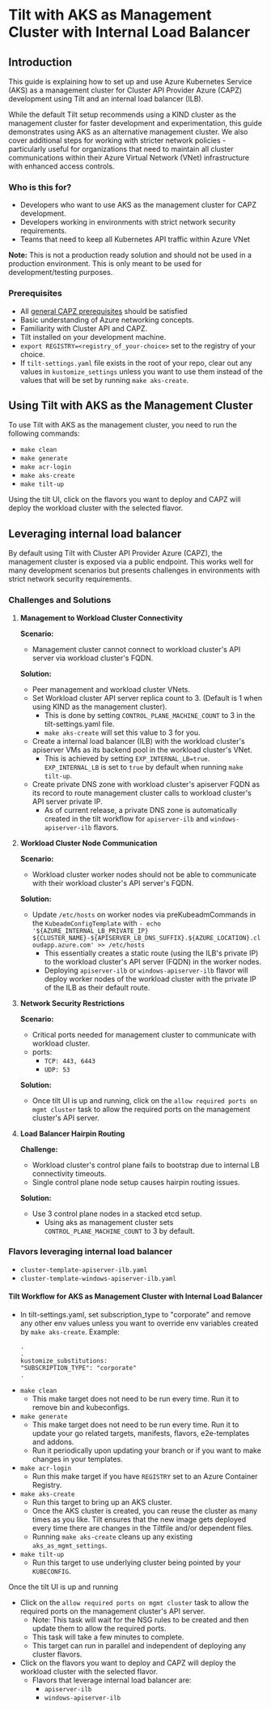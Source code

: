 # Tilt with AKS as Management Cluster with Internal Load Balancer

## Introduction
This guide is explaining how to set up and use Azure Kubernetes Service (AKS) as a management cluster for Cluster API Provider Azure (CAPZ) development using Tilt and an internal load balancer (ILB).

While the default Tilt setup recommends using a KIND cluster as the management cluster for faster development and experimentation, this guide demonstrates using AKS as an alternative management cluster. We also cover additional steps for working with stricter network policies - particularly useful for organizations that need to maintain all cluster communications within their Azure Virtual Network (VNet) infrastructure with enhanced access controls.

### Who is this for?
- Developers who want to use AKS as the management cluster for CAPZ development.
- Developers working in environments with strict network security requirements.
- Teams that need to keep all Kubernetes API traffic within Azure VNet


**Note:** This is not a production ready solution and should not be used in a production environment. This is only meant to be used for development/testing purposes.

### Prerequisites
- All [general CAPZ prerequisites](../getting-started.md#prerequisites) should be satisfied
- Basic understanding of Azure networking concepts.
- Familiarity with Cluster API and CAPZ.
- Tilt installed on your development machine.
- `export REGISTRY=<registry_of_your-choice>` set to the registry of your choice.
- If `tilt-settings.yaml` file exists in the root of your repo, clear out any values in `kustomize_settings` unless you want to use them instead of the values that will be set by running `make aks-create`.

## Using Tilt with AKS as the Management Cluster

To use Tilt with AKS as the management cluster, you need to run the following commands:
- `make clean`
- `make generate`
- `make acr-login`
- `make aks-create`
- `make tilt-up`

Using the tilt UI, click on the flavors you want to deploy and CAPZ will deploy the workload cluster with the selected flavor.

## Leveraging internal load balancer

By default using Tilt with Cluster API Provider Azure (CAPZ), the management cluster is exposed via a public endpoint. This works well for many development scenarios but presents challenges in environments with strict network security requirements.


### Challenges and Solutions

1. **Management to Workload Cluster Connectivity**

   **Scenario:**
   - Management cluster cannot connect to workload cluster's API server via workload cluster's FQDN.

   **Solution:**
   - Peer management and workload cluster VNets.
   - Set Workload cluster API server replica count to 3. (Default is 1 when using KIND as the management cluster).
      - This is done by setting `CONTROL_PLANE_MACHINE_COUNT` to 3 in the tilt-settings.yaml file.
      - `make aks-create` will set this value to 3 for you.
   - Create a internal load balancer (ILB) with the workload cluster's apiserver VMs as its backend pool in the workload cluster's VNet.
      - This is achieved by setting `EXP_INTERNAL_LB=true`. `EXP_INTERNAL_LB` is set to `true` by default when running `make tilt-up`.
   - Create private DNS zone with workload cluster's apiserver FQDN as its record to route management cluster calls to workload cluster's API server private IP.
      - As of current release, a private DNS zone is automatically created in the tilt workflow for `apiserver-ilb` and `windows-apiserver-ilb` flavors.

2. **Workload Cluster Node Communication**

   **Scenario:**
   - Workload cluster worker nodes should not be able to communicate with their workload cluster's API server's FQDN.

   **Solution:**
   - Update `/etc/hosts` on worker nodes via preKubeadmCommands in the `KubeadmConfigTemplate` with `- echo '${AZURE_INTERNAL_LB_PRIVATE_IP}   ${CLUSTER_NAME}-${APISERVER_LB_DNS_SUFFIX}.${AZURE_LOCATION}.cloudapp.azure.com' >> /etc/hosts`
      - This essentially creates a static route (using the ILB's private IP) to the workload cluster's API server (FQDN) in the worker nodes.
      - Deploying `apiserver-ilb` or `windows-apiserver-ilb` flavor will deploy worker nodes of the workload cluster with the private IP of the ILB as their default route.

3. **Network Security Restrictions**

   **Scenario:**
   - Critical ports needed for management cluster to communicate with workload cluster.
   - ports:
     - `TCP: 443, 6443`
     - `UDP: 53`

   **Solution:**
   - Once tilt UI is up and running, click on the `allow required ports on mgmt cluster` task to allow the required ports on the management cluster's API server.

4. **Load Balancer Hairpin Routing**

   **Challenge:**
   - Workload cluster's control plane fails to bootstrap due to internal LB connectivity timeouts.
   - Single control plane node setup causes hairpin routing issues.

   **Solution:**
   - Use 3 control plane nodes in a stacked etcd setup.
      - Using aks as management cluster sets `CONTROL_PLANE_MACHINE_COUNT` to 3 by default.

### Flavors leveraging internal load balancer
- `cluster-template-apiserver-ilb.yaml`
- `cluster-template-windows-apiserver-ilb.yaml`

#### Tilt Workflow for AKS as Management Cluster with Internal Load Balancer

- In tilt-settings.yaml, set subscription_type to "corporate" and remove any other env values unless you want to override env variables created by `make aks-create`. Example:
   ```
   .
   .
   kustomize_substitutions:
   "SUBSCRIPTION_TYPE": "corporate"
   .
   ```
- `make clean`
  - This make target does not need to be run every time. Run it to remove bin and kubeconfigs.
- `make generate`
  - This make target does not need to be run every time. Run it to update your go related targets, manifests, flavors, e2e-templates and addons.
  - Run it periodically upon updating your branch or if you want to make changes in your templates.
- `make acr-login`
  - Run this make target if you have `REGISTRY` set to an Azure Container Registry.
- `make aks-create`
  - Run this target to bring up an AKS cluster.
  - Once the AKS cluster is created, you can reuse the cluster as many times as you like. Tilt ensures that the new image gets deployed every time there are changes in the Tiltfile and/or dependent files.
  - Running `make aks-create` cleans up any existing `aks_as_mgmt_settings`.
- `make tilt-up`
  - Run this target to use underlying cluster being pointed by your `KUBECONFIG`.

Once the tilt UI is up and running
- Click on the `allow required ports on mgmt cluster` task to allow the required ports on the management cluster's API server.
   - Note: This task will wait for the NSG rules to be created and then update them to allow the required ports.
   - This task will take a few minutes to complete.
   - This target can run in parallel and independent of deploying any cluster flavors.
- Click on the flavors you want to deploy and CAPZ will deploy the workload cluster with the selected flavor.
   - Flavors that leverage internal load balancer are:
     - `apiserver-ilb`
     - `windows-apiserver-ilb`
